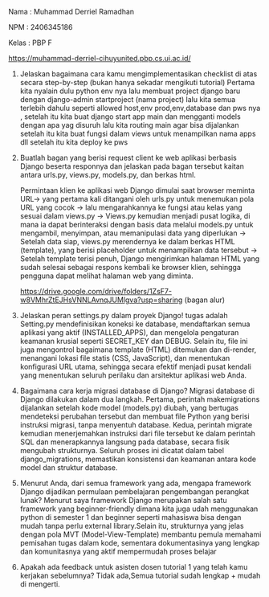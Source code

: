 Nama : Muhammad Derriel Ramadhan

NPM : 2406345186

Kelas : PBP F


https://muhammad-derriel-cihuyunited.pbp.cs.ui.ac.id/

1. Jelaskan bagaimana cara kamu mengimplementasikan checklist di atas secara step-by-step (bukan hanya sekadar mengikuti tutorial)
    Pertama kita nyalain dulu python env nya lalu membuat project django baru dengan django-admin startproject (nama project) lalu kita semua terlebih dahulu seperti allowed host,env prod,env,database dan pws nya , setelah itu kita buat django start app main dan mengganti models dengan apa yag disuruh lalu kita routing main agar bisa dijalankan setelah itu kita buat fungsi dalam views untuk menampilkan nama apps dll setelah itu kita deploy ke pws

2. Buatlah bagan yang berisi request client ke web aplikasi berbasis Django beserta responnya dan jelaskan pada bagan tersebut kaitan antara urls.py, views.py, models.py, dan berkas html.

    Permintaan klien ke aplikasi web Django dimulai saat browser meminta URL-> yang pertama kali ditangani oleh urls.py untuk menemukan pola URL yang cocok -> lalu mengarahkannya ke fungsi atau kelas yang sesuai dalam views.py -> Views.py kemudian menjadi pusat logika, di mana ia dapat berinteraksi dengan basis data melalui models.py untuk mengambil, menyimpan, atau memanipulasi data yang diperlukan ->  Setelah data siap, views.py merendernya ke dalam berkas HTML (template), yang berisi placeholder untuk menampilkan data tersebut -> Setelah template terisi penuh, Django mengirimkan halaman HTML yang sudah selesai sebagai respons kembali ke browser klien, sehingga pengguna dapat melihat halaman web yang diminta.

    https://drive.google.com/drive/folders/1ZsF7-w8VMhrZtEJHsVNNLAvnqJUMlgva?usp=sharing (bagan alur)

3.  Jelaskan peran settings.py dalam proyek Django!
    tugas adalah Setting.py mendefinisikan koneksi ke database, mendaftarkan semua aplikasi yang aktif (INSTALLED_APPS), dan mengelola pengaturan keamanan krusial seperti SECRET_KEY dan DEBUG. Selain itu, file ini juga mengontrol bagaimana template (HTML) ditemukan dan di-render, menangani lokasi file statis (CSS, JavaScript), dan menentukan konfigurasi URL utama, sehingga secara efektif menjadi pusat kendali yang menentukan seluruh perilaku dan arsitektur aplikasi web Anda.
4.  Bagaimana cara kerja migrasi database di Django?
    Migrasi database di Django dilakukan dalam dua langkah. Pertama, perintah makemigrations dijalankan setelah kode model (models.py) diubah, yang bertugas mendeteksi perubahan tersebut dan membuat file Python yang berisi instruksi migrasi, tanpa menyentuh database. Kedua, perintah migrate kemudian menerjemahkan instruksi dari file tersebut ke dalam perintah SQL dan menerapkannya langsung pada database, secara fisik mengubah strukturnya. Seluruh proses ini dicatat dalam tabel django_migrations, memastikan konsistensi dan keamanan antara kode model dan struktur database.
5.  Menurut Anda, dari semua framework yang ada, mengapa framework Django dijadikan permulaan pembelajaran pengembangan perangkat lunak?
    Menurut saya framework Django merupakan salah satu framework yang beginner-friendly dimana kita juga udah menggunakan python di semester 1 dan beginner seperti mahasiswa bisa dengan mudah tanpa perlu external library.Selain itu, strukturnya yang jelas dengan pola MVT (Model-View-Template) membantu pemula memahami pemisahan tugas dalam kode, sementara dokumentasinya yang lengkap dan komunitasnya yang aktif mempermudah proses belajar
6.  Apakah ada feedback untuk asisten dosen tutorial 1 yang telah kamu kerjakan sebelumnya?
    Tidak ada,Semua tutorial sudah lengkap + mudah di mengerti.